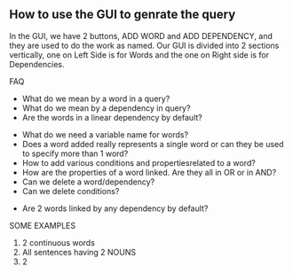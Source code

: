 ## How to use the GUI to genrate the query
In the GUI, we have 2 buttons, ADD WORD and ADD DEPENDENCY, and they are used to do the work as named. Our GUI is divided into 2 sections vertically, one on Left Side is for Words and the one on Right side is for Dependencies.

FAQ
- What do we mean by a word in a query?
- What do we mean by a dependency in query?
- Are the words in a linear dependency by default?
<!-- word -->
- What do we need a variable name for words?
- Does a word added really represents a single word or can they be used to specify more than 1 word?
- How to add various conditions and propertiesrelated to a word?
- How are the properties of a word linked. Are they all in OR or in AND?
- Can we delete a word/dependency?
- Can we delete conditions?

<!-- dependency -->
- Are 2 words linked by any dependency by default?

<!-- some examples -->
SOME EXAMPLES
1. 2 continuous words
2. All sentences having 2 NOUNS
3. 2 